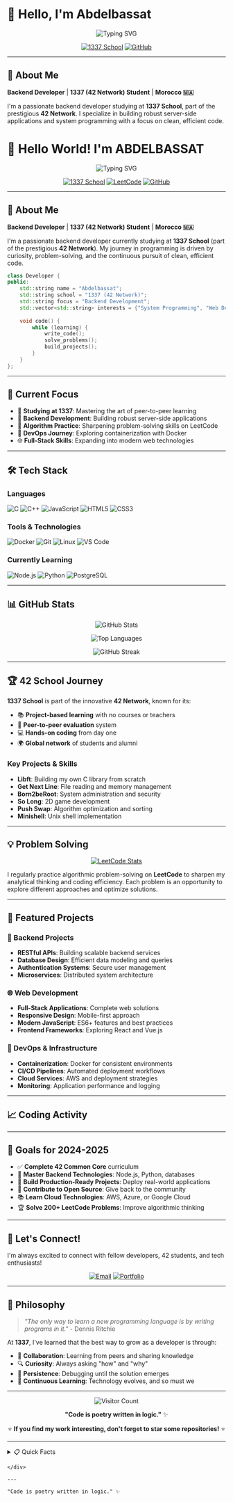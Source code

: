 # 👋 Hello, I'm Abdelbassat

<div align="center">
  
![Typing SVG](https://readme-typing-svg.demolab.com?font=Fira+Code&weight=600&size=28&duration=4000&pause=1000&color=00D4FF&center=true&vCenter=true&width=600&lines=Backend+Developer+🚀;1337+Student+🎓;System+Programmer+💻;Problem+Solver+🧩)

[![1337 School](https://img.shields.io/badge/1337_School-000000?style=for-the-badge&logo=42&logoColor=white)](#)
[![GitHub](https://img.shields.io/badge/GitHub-181717?style=for-the-badge&logo=github&logoColor=white)](https://github.com/Xylar-99)

</div>

---

## 🚀 About Me

**Backend Developer** | **1337 (42 Network) Student** | **Morocco 🇲🇦**

I'm a passionate backend developer studying at **1337 School**, part of the prestigious **42 Network**. I specialize in building robust server-side applications and system programming with a focus on clean, efficient code.
# 👋 Hello World! I'm ABDELBASSAT

<div align="center">
  
![Typing SVG](https://readme-typing-svg.demolab.com?font=Fira+Code&weight=600&size=28&duration=4000&pause=1000&color=00D4FF&center=true&vCenter=true&width=600&lines=Backend+Developer+%F0%9F%92%BB;42+Network+Student+%F0%9F%8E%93;Problem+Solver+%F0%9F%A7%A9;Code+Enthusiast+%F0%9F%9A%80)

[![1337 School](https://img.shields.io/badge/1337_School-000000?style=for-the-badge&logo=42&logoColor=white)](#)
[![LeetCode](https://img.shields.io/badge/LeetCode-FFA116?style=for-the-badge&logo=leetcode&logoColor=white)](#)
[![GitHub](https://img.shields.io/badge/GitHub-181717?style=for-the-badge&logo=github&logoColor=white)](#)

</div>

---

## 🚀 About Me

**Backend Developer** | **1337 (42 Network) Student** | **Morocco 🇲🇦**

I'm a passionate backend developer currently studying at **1337 School** (part of the prestigious **42 Network**). My journey in programming is driven by curiosity, problem-solving, and the continuous pursuit of clean, efficient code.

```cpp
class Developer {
public:
    std::string name = "Abdelbassat";
    std::string school = "1337 (42 Network)";
    std::string focus = "Backend Development";
    std::vector<std::string> interests = {"System Programming", "Web Development", "DevOps"};
    
    void code() {
        while (learning) {
            write_code();
            solve_problems();
            build_projects();
        }
    }
};
```

---

## 🎯 Current Focus

- 🏫 **Studying at 1337**: Mastering the art of peer-to-peer learning
- 💼 **Backend Development**: Building robust server-side applications
- 🧠 **Algorithm Practice**: Sharpening problem-solving skills on LeetCode
- 🐳 **DevOps Journey**: Exploring containerization with Docker
- 🌐 **Full-Stack Skills**: Expanding into modern web technologies

---

## 🛠️ Tech Stack

### Languages
![C](https://img.shields.io/badge/C-00599C?style=for-the-badge&logo=c&logoColor=white)
![C++](https://img.shields.io/badge/C++-00599C?style=for-the-badge&logo=c%2B%2B&logoColor=white)
![JavaScript](https://img.shields.io/badge/JavaScript-F7DF1E?style=for-the-badge&logo=javascript&logoColor=black)
![HTML5](https://img.shields.io/badge/HTML5-E34F26?style=for-the-badge&logo=html5&logoColor=white)
![CSS3](https://img.shields.io/badge/CSS3-1572B6?style=for-the-badge&logo=css3&logoColor=white)

### Tools & Technologies
![Docker](https://img.shields.io/badge/Docker-2496ED?style=for-the-badge&logo=docker&logoColor=white)
![Git](https://img.shields.io/badge/Git-F05032?style=for-the-badge&logo=git&logoColor=white)
![Linux](https://img.shields.io/badge/Linux-FCC624?style=for-the-badge&logo=linux&logoColor=black)
![VS Code](https://img.shields.io/badge/VS%20Code-007ACC?style=for-the-badge&logo=visual-studio-code&logoColor=white)

### Currently Learning
![Node.js](https://img.shields.io/badge/Node.js-339933?style=for-the-badge&logo=nodedotjs&logoColor=white)
![Python](https://img.shields.io/badge/Python-3776AB?style=for-the-badge&logo=python&logoColor=white)
![PostgreSQL](https://img.shields.io/badge/PostgreSQL-316192?style=for-the-badge&logo=postgresql&logoColor=white)

---

## 📊 GitHub Stats

<div align="center">
  
![GitHub Stats](https://github-readme-stats.vercel.app/api?username=Xylar-99&show_icons=true&theme=tokyonight&hide_border=true&count_private=true)

![Top Languages](https://github-readme-stats.vercel.app/api/top-langs/?username=Xylar-99&layout=compact&theme=tokyonight&hide_border=true)

![GitHub Streak](https://github-readme-streak-stats.herokuapp.com/?user=Xylar-99&theme=tokyonight&hide_border=true)

</div>

---

## 🏆 42 School Journey

**1337 School** is part of the innovative **42 Network**, known for its:
- 📚 **Project-based learning** with no courses or teachers
- 🤝 **Peer-to-peer evaluation** system
- 💻 **Hands-on coding** from day one
- 🌍 **Global network** of students and alumni

### Key Projects & Skills
- **Libft**: Building my own C library from scratch
- **Get Next Line**: File reading and memory management
- **Born2beRoot**: System administration and security
- **So Long**: 2D game development
- **Push Swap**: Algorithm optimization and sorting
- **Minishell**: Unix shell implementation

---

## 💡 Problem Solving

<div align="center">

[![LeetCode Stats](https://leetcode-badge-sage.vercel.app/abdelbassat_00?theme=dark)](https://leetcode.com/abdelbassat_00)

</div>

I regularly practice algorithmic problem-solving on **LeetCode** to sharpen my analytical thinking and coding efficiency. Each problem is an opportunity to explore different approaches and optimize solutions.

---

## 🌟 Featured Projects

### 🔧 Backend Projects
- **RESTful APIs**: Building scalable backend services
- **Database Design**: Efficient data modeling and queries
- **Authentication Systems**: Secure user management
- **Microservices**: Distributed system architecture

### 🌐 Web Development
- **Full-Stack Applications**: Complete web solutions
- **Responsive Design**: Mobile-first approach
- **Modern JavaScript**: ES6+ features and best practices
- **Frontend Frameworks**: Exploring React and Vue.js

### 🐳 DevOps & Infrastructure
- **Containerization**: Docker for consistent environments
- **CI/CD Pipelines**: Automated deployment workflows
- **Cloud Services**: AWS and deployment strategies
- **Monitoring**: Application performance and logging

---

## 📈 Coding Activity

<!--START_SECTION:waka-->
<!--END_SECTION:waka-->

---

## 🎯 Goals for 2024-2025

- ✅ **Complete 42 Common Core** curriculum
- 🎯 **Master Backend Technologies**: Node.js, Python, databases
- 🚀 **Build Production-Ready Projects**: Deploy real-world applications
- 🤝 **Contribute to Open Source**: Give back to the community
- 📚 **Learn Cloud Technologies**: AWS, Azure, or Google Cloud
- 🏆 **Solve 200+ LeetCode Problems**: Improve algorithmic thinking

---

## 🤝 Let's Connect!

I'm always excited to connect with fellow developers, 42 students, and tech enthusiasts!

<div align="center">


[![Email](https://img.shields.io/badge/Email-EA4335?style=for-the-badge&logo=gmail&logoColor=white)](mailto:abdoqoubai@gmail.com)
[![Portfolio](https://img.shields.io/badge/Portfolio-FF5722?style=for-the-badge&logo=firefox&logoColor=white)](http://abquaoub.me/)

</div>

---

## 💭 Philosophy

> *"The only way to learn a new programming language is by writing programs in it."* - Dennis Ritchie

At **1337**, I've learned that the best way to grow as a developer is through:
- 🤝 **Collaboration**: Learning from peers and sharing knowledge
- 🔍 **Curiosity**: Always asking "how" and "why"
- 💪 **Persistence**: Debugging until the solution emerges
- 📖 **Continuous Learning**: Technology evolves, and so must we

---

<div align="center">

![Visitor Count](https://visitor-badge.laobi.icu/badge?page_id=Xylar-99.Xylar-99)

**"Code is poetry written in logic."** ✨

⭐ **If you find my work interesting, don't forget to star some repositories!** ⭐

</div>

---

<details>
<summary>📋 Quick Facts</summary>
<br>

- 🎓 **Education**: 1337 School (42 Network)
- 🌍 **Location**: Morocco
- 💻 **Primary Languages**: C, C++, JavaScript
- 🎯 **Focus**: Backend Development
- 🏆 **LeetCode**: Active problem solver

</details>


    </div>

    ---

    "Code is poetry written in logic." ✨
